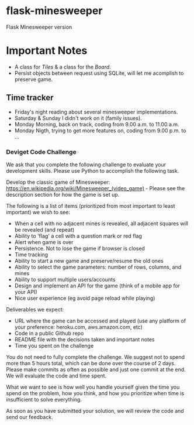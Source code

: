 # flask-minesweeper
Flask Minesweeper version

# Important Notes

- A class for *Tiles* & a class for the *Board*.
- Persist objects between request using SQLite, will let me acomplish to preserve game.

## Time tracker

- Friday's night reading about several minesweeper implementations.
- Saturday & Sunday I didn't work on it (family issues). 
- Monday Morning, back on track, coding from 9.00 a.m. to 11.00 a.m.
- Monday Nigth, trying to get more features on, coding from 9.00 p.m. to ...

### Deviget Code Challenge

We ask that you complete the following challenge to evaluate your development skills. Please use Python to accomplish the following task.

Develop the classic game of Minesweeper: https://en.wikipedia.org/wiki/Minesweeper_(video_game) - Please see the description section for how the game is set up.

The following is a list of items (prioritized from most important to least important) we wish to see:
* When a cell with no adjacent mines is revealed, all adjacent squares will be revealed (and repeat)
* Ability to 'flag' a cell with a question mark or red flag
* Alert when game is over
* Persistence. Not to lose the game if browser is closed
* Time tracking
* Ability to start a new game and preserve/resume the old ones
* Ability to select the game parameters: number of rows, columns, and mines
* Ability to support multiple users/accounts
* Design and implement an API for the game (think of a mobile app for your API)
* Nice user experience (eg avoid page reload while playing)

Deliverables we expect:
* URL where the game can be accessed and played (use any platform of your preference: heroku.com, aws.amazon.com, etc)
* Code in a public Github repo
* README file with the decisions taken and important notes
* Time you spent on the challenge

You do not need to fully complete the challenge. We suggest not to spend more than 5 hours total, which can be done over the course of 2 days.  Please make commits as often as possible and just one commit at the end.  We will evaluate the code and time spent.

What we want to see is how well you handle yourself given the time you spend on the problem, how you think, and how you prioritize when time is insufficient to solve everything.

As soon as you have submitted your solution, we will review the code and send our feedback.

